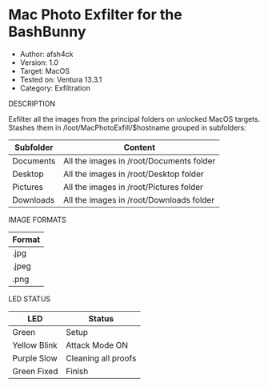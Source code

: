 # Mac Photo Exfilter for the BashBunny

* Author:     afsh4ck
* Version:    1.0
* Target:     MacOS
* Tested on:  Ventura 13.3.1
* Category:   Exfiltration

DESCRIPTION

Exfilter all the images from the principal folders on unlocked MacOS targets.
Stashes them in /loot/MacPhotoExfill/$hostname grouped in subfolders:

| Subfolder          | Content                                      |
| ------------------ | -------------------------------------------- |
| Documents          | All the images in /root/Documents folder     |
| Desktop            | All the images in /root/Desktop folder       |
| Pictures           | All the images in /root/Pictures folder      |
| Downloads          | All the images in /root/Downloads folder     |

IMAGE FORMATS

| Format             | 
| ------------------ |
| .jpg               | 
| .jpeg              | 
| .png               |

LED STATUS

| LED                | Status                                       |
| ------------------ | -------------------------------------------- |
| Green              | Setup                                        |
| Yellow Blink       | Attack Mode ON                               |
| Purple Slow        | Cleaning all proofs                          |
| Green Fixed        | Finish            |
